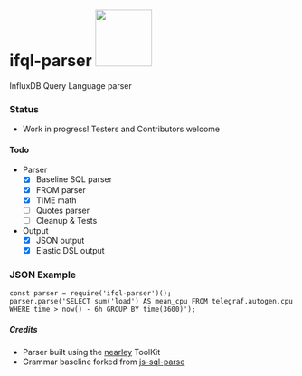 # ifql-parser <img src="https://user-images.githubusercontent.com/1423657/38137158-590eefbc-3423-11e8-96dd-487022b5618c.gif" width=100 />
InfluxDB Query Language parser

### Status

* Work in progress! Testers and Contributors welcome

#### Todo

* Parser
  * [x] Baseline SQL parser
  * [x] FROM parser
  * [x] TIME math
  * [ ] Quotes parser
  * [ ] Cleanup & Tests
* Output
  * [x] JSON output
  * [x] Elastic DSL output
  
### JSON Example
```
const parser = require('ifql-parser')();
parser.parse('SELECT sum('load') AS mean_cpu FROM telegraf.autogen.cpu WHERE time > now() - 6h GROUP BY time(3600)');
```

##### Credits
* Parser built using the [nearley](https://www.npmjs.com/package/nearley) ToolKit
* Grammar baseline forked from [js-sql-parse](https://github.com/justinkenel/js-sql-parse)
